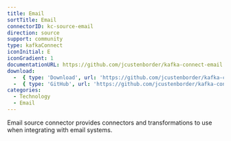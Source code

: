 ```yaml
---
title: Email
sortTitle: Email
connectorID: kc-source-email
direction: source
support: community
type: kafkaConnect
iconInitial: E
iconGradient: 1
documentationURL: https://github.com/jcustenborder/kafka-connect-email
download:
  -  { type: 'Download', url: 'https://github.com/jcustenborder/kafka-connect-email/releases' }
  -  { type: 'GitHub', url: 'https://github.com/jcustenborder/kafka-connect-email' }
categories:
  - Technology
  - Email
---
```

Email source connector provides connectors and transformations to use when integrating with email systems.

